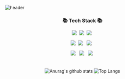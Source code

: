 ![header](https://capsule-render.vercel.app/api?type=waving&color=auto&height=300&section=header&text=My%Profile&fontSize=30)
<!-- <br/>
<br/>
<br/>
<br/>
<br/>
<h3 align="center">📚 Tech Stack 📚</h3>
<p align="center">
  <img src="https://img.shields.io/badge/Java-007396?style=flat-square&logo=Java&logoColor=white"/></a>&nbsp
  <img src="https://img.shields.io/badge/Javascript-ffb13b?style=flat-square&logo=javascript&logoColor=white"/></a>&nbsp 
  <br>
  <img src="https://img.shields.io/badge/Spring-6DB33F?style=flat-square&logo=Spring&logoColor=white"/></a>&nbsp
  <img src="https://img.shields.io/badge/SpringBoot-6DB33F?style=flat-square&logo=SpringBoot&logoColor=white"/></a>&nbsp 
  <img src="https://img.shields.io/badge/Node.js-339933?style=flat-square&logo=Node.js&logoColor=white"/></a>&nbsp
  <br>
  <img src="https://img.shields.io/badge/Mysql-E6B91E?style=flat-square&logo=MySql&logoColor=white"/></a>&nbsp 
  <img src="https://img.shields.io/badge/Docker-2496ED?style=flat-square&logo=Docker&logoColor=white"/></a>&nbsp 
  <img src="https://img.shields.io/badge/#F80000?style=flat-square&logo=Docker&logoColor=white"/></a>&nbsp 
</p> -->

<!-- <h3 align="center">🌈 Follow Me 🌈</h3> -->
<!-- <p align="center"> -->
<!--   <a href="https://velog.io/@hyeinisfree"><img src="https://img.shields.io/badge/Tech%20Blog-11B48A?style=flat-square&logo=Vimeo&logoColor=white&link=https://velog.io/@hyeinisfree"/></a>&nbsp -->
<!--   <a href="https://www.instagram.com/dev.dobby/"><img src="https://img.shields.io/badge/Instagram-E4405F?style=flat-square&logo=Instagram&logoColor=white&link=https://www.instagram.com/hye_inisfree/"/></a>&nbsp -->
<!--   <a href="mailto:kimhyein7110@gmail.com"><img src="https://img.shields.io/badge/Gmail-d14836?style=flat-square&logo=Gmail&logoColor=white&link=kimhyein7110@gmail.com"/></a> -->
<!-- </p> -->
<!-- <br/>
<br/>
<br/>
<br/>
<br/> -->

<!-- ![Anurag's GitHub stats](https://github-readme-stats.vercel.app/api?username=soyajo&show_icons=true&theme=radical) -->



<div align="center">
<!-- <h3>🐳 Me 🐳</h3>  -->
<!-- <p><a href="https://eunhee-programming.tistory.com/" target="_blank"><img src="https://img.shields.io/badge/BLOG-EA4AAA?style=flat&logo=GitHub Sponsors&logoColor=white"/></a></p> -->
<!-- <p>Hi There! I'm a BackEnd developer.</p>
<p> My main skills are Java, Spring, SpringBoot, Node.js, JavaScript</p> -->
<!-- <p>I'm a persistent person, who study hard day and night for be a good developer.🥰</p> -->
  
<!-- # -->
<!-- <h3>❤️ I love...</h3> -->
<!-- <p>💪Exercise,&nbsp;&nbsp;🖥Youtube,&nbsp;&nbsp;💻Programming,&nbsp;&nbsp;🎥Movies,&nbsp;&nbsp;🎮Games</p> -->

<!-- # -->
<h3 align="center">📚 Tech Stack 📚</h3>
<p>
  
  <img src="https://img.shields.io/badge/Java-007396?style=flat-square&logo=Java&logoColor=white"/>&nbsp;
  <img src="https://img.shields.io/badge/Spring-6DB33F?style=flat-square&logo=Spring&logoColor=white"/>&nbsp;
  <img src="https://img.shields.io/badge/SpringBoot-6DB33F?style=flat-square&logo=SpringBoot&logoColor=white"/>&nbsp;

<!--   <img src="https://img.shields.io/badge/HTML5-E34F26?style=flat&logo=html5&logoColor=white"/>&nbsp;&nbsp; -->
<!--   <img src="https://img.shields.io/badge/CSS3-1572B6?style=flat&logo=css3&logoColor=white"/>&nbsp;&nbsp; -->
<!--   <img src="https://img.shields.io/badge/Scss-green?style=flat&logo=Sass&logoColor=CC6699"/>&nbsp;&nbsp; -->
<!--   <img src="https://img.shields.io/badge/JavaScript-gray?style=flat&logo=JavaScript&logoColor=F7DF1E"/>&nbsp;&nbsp; -->
<!--   <img src="https://img.shields.io/badge/React-white?style=flat&logo=React&logoColor=61DAFB"/>&nbsp;&nbsp; -->
<!--   <img src="https://img.shields.io/badge/TypeScript-3178C6?style=flat&logo=TypeScript&logoColor=white"/>&nbsp;&nbsp; -->
<!--   <img src="https://img.shields.io/badge/Redux-pink?style=flat&logo=Redux&logoColor=764ABC"/> -->
</p>

<p>
  <img src="https://img.shields.io/badge/Javascript-ffb13b?style=flat-square&logo=javascript&logoColor=white"/ >&nbsp;
  <img src="https://img.shields.io/badge/Node.js-c2c5c5?style=flat&logo=Node.js&logoColor=339933"/>&nbsp;&nbsp;
  <img src="https://img.shields.io/badge/MySQL-f1d8d9?style=flat&logo=MySQL&logoColor=4479A1"/>&nbsp;&nbsp;
<!--   <img src="https://img.shields.io/badge/Bootstrap-yellow?style=flat&logo=Bootstrap&logoColor=7952B3"/> -->
</p>

<p>
<!--   <img src="https://img.shields.io/badge/Notion-b4f5bd?style=flat&logo=Notion&logoColor=black"/>&nbsp;&nbsp; -->
  <img src="https://img.shields.io/badge/GitHub-gray?style=flat&logo=GitHub&logoColor=black"/>&nbsp;&nbsp;
  <img src="https://img.shields.io/badge/Git-blue?style=flat&logo=Git&logoColor=F05032"/>&nbsp;&nbsp;
  <img src="https://img.shields.io/badge/Docker-2496ED?style=flat-square&logo=Docker&logoColor=white"/>&nbsp;
</p>
  
#
![Anurag's github stats](https://github-readme-stats.vercel.app/api?username=soyajo&show_icons=true&theme=tokyonight)
![Top Langs](https://github-readme-stats.vercel.app/api/top-langs/?username=soyajo&layout=compact&theme=tokyonight)

</div>




